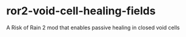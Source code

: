 # ror2-void-cell-healing-fields
A Risk of Rain 2 mod that enables passive healing in closed void cells
